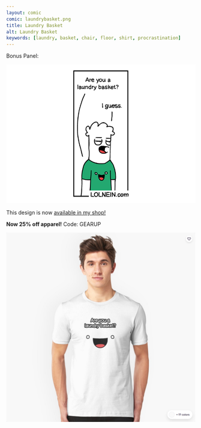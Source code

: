 ```yaml
---
layout: comic
comic: laundrybasket.png
title: Laundry Basket
alt: Laundry Basket
keywords: [laundry, basket, chair, floor, shirt, procrastination]
---
```


Bonus Panel:

![Laundry Basket Bonus Panel](/images/laundrybasket_bonus.png)

This design is now [available in my shop!](https://www.redbubble.com/people/lolnein/works/39602075-laundry-basket?p=t-shirt&style=mens&ref=available_products_swiper)

<b> Now 25% off apparel!</b> Code: GEARUP

[![Laundry Basket Shirt](/images/laundrybasket_shirt2.png)](https://www.redbubble.com/people/lolnein/works/39602075-laundry-basket?p=t-shirt&style=mens&ref=available_products_swiper)
